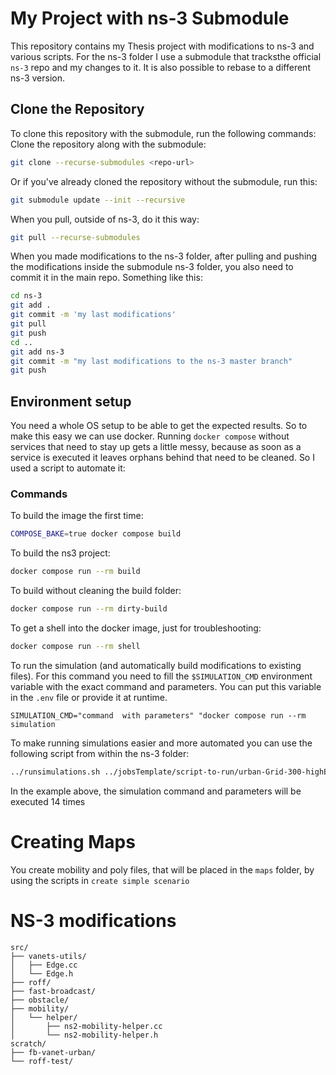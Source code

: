 # My Project with ns-3 Submodule

This repository contains my Thesis project with modifications to ns-3 and various scripts. For the ns-3 folder I use a submodule that tracksthe official `ns-3` repo and my changes to it. It is also possible to rebase to a different ns-3 version.

## Clone the Repository

To clone this repository with the submodule, run the following commands:
Clone the repository along with the submodule:
```sh
git clone --recurse-submodules <repo-url>
```

Or if you've already cloned the repository without the submodule, run this:
```sh
git submodule update --init --recursive
```

When you pull, outside of ns-3, do it this way:
```sh
git pull --recurse-submodules
```

When you made modifications to the ns-3 folder, after pulling and pushing the modifications inside the submodule ns-3 folder, you also need to commit it in the main repo.
Something like this:
```sh
cd ns-3
git add .
git commit -m 'my last modifications'
git pull
git push
cd ..
git add ns-3
git commit -m "my last modifications to the ns-3 master branch"
git push
```


## Environment setup

You need a whole OS setup to be able to get the expected results. So to make this easy we can use docker. Running `docker compose` without services that need to stay up gets a little messy, because as soon as a service is executed it leaves orphans behind that need to be cleaned. So I used a script to automate it:

### Commands

To build the image the first time:
```sh
COMPOSE_BAKE=true docker compose build
```

To build the ns3 project:
```sh
docker compose run --rm build
```

To build without cleaning the build folder:
```sh
docker compose run --rm dirty-build
```

To get a shell into the docker image, just for troubleshooting:
```sh
docker compose run --rm shell
```

To run the simulation (and automatically build modifications to existing files). For this command you need to fill the `$SIMULATION_CMD` environment variable with the exact command and parameters. You can put this variable in the `.env` file or provide it at runtime.
```
SIMULATION_CMD="command  with parameters" "docker compose run --rm simulation
```

To make running simulations easier and more automated you can use the following script from within the ns-3 folder:
```sh
../runsimulations.sh ../jobsTemplate/script-to-run/urban-Grid-300-highBuildings0-drones0-d25-cw-32-1024-b0-e0-j0-Fast-Broadcast-500-.job 14
```
In the example above, the simulation command and parameters will be executed 14 times

# Creating Maps

You create mobility and poly files, that will be placed in the `maps` folder, by using the scripts in `create simple scenario`

# NS-3 modifications

```plaintext
src/
├── vanets-utils/
│   ├── Edge.cc
│   └── Edge.h
├── roff/
├── fast-broadcast/
├── obstacle/
├── mobility/
│   └── helper/
│       ├── ns2-mobility-helper.cc
│       └── ns2-mobility-helper.h
scratch/
├── fb-vanet-urban/
└── roff-test/
```
